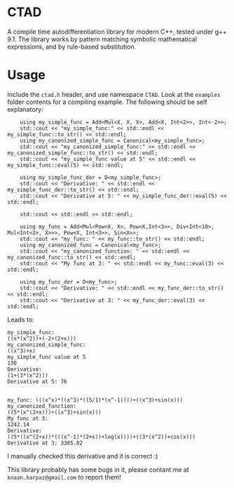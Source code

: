 # CTAD

A compile time autodifferentiation library for modern C++, tested under g++ 9.1.
The library works by pattern matching symbolic mathematical expressions, and by rule-based substitution.

# Usage
Include the `ctad.h` header, and use namespace `CTAD`.
Look at the `examples` folder contents for a compiling example.
The following should be self explanatory:
```
    using my_simple_func = Add<Mul<X, X, X>, Add<X, Int<2>>, Int<-2>>;
    std::cout << "my_simple_func:" << std::endl << my_simple_func::to_str() << std::endl;
    using my_canonized_simple_func = Canonical<my_simple_func>;
    std::cout << "my_canonized_simple_func:" << std::endl << my_canonized_simple_func::to_str() << std::endl;
    std::cout << "my_simple_func value at 5" << std::endl << my_simple_func::eval(5) << std::endl;
    
    using my_simple_func_der = D<my_simple_func>;
    std::cout << "Derivative: " << std::endl << my_simple_func_der::to_str() << std::endl;
    std::cout << "Derivative at 5: " << my_simple_func_der::eval(5) << std::endl;

    std::cout << std::endl << std::endl;

    using my_func = Add<Mul<Pow<X, X>, Pow<X,Int<3>>, Div<Int<10>, Mul<Int<2>, X>>>, Pow<X, Int<3>>, Sin<X>>;
    std::cout << "my_func: " << my_func::to_str() << std::endl;
    using my_canonized_func = Canonical<my_func>;
    std::cout << "my_canonized_function: " << std::endl << my_canonized_func::to_str() << std::endl;
    std::cout << "My func at 3: " << std::endl << my_func::eval(3) << std::endl;
    
    using my_func_der = D<my_func>;
    std::cout << "Derivative: " << std::endl << my_func_der::to_str() << std::endl;
    std::cout << "Derivative at 3: " << my_func_der::eval(3) << std::endl;
```

Leads to:
```
my_simple_func:
((x*(x^2))+(-2+(2+x)))
my_canonized_simple_func:
((x^3)+x)
my_simple_func value at 5
130
Derivative: 
(1+(3*(x^2)))
Derivative at 5: 76


my_func: (((x^x)*((x^3)*((5/1)*(x^-1))))+((x^3)+sin(x)))
my_canonized_function: 
((5*(x^(2+x)))+((x^3)+sin(x)))
My func at 3: 
1242.14
Derivative: 
((5*((x^(2+x))*(((x^-1)*(2+x))+log(x))))+((3*(x^2))+cos(x)))
Derivative at 3: 3385.82
```

I manually checked this derivative and it is correct :)

This library probably has some bugs in it, please contant me at `knaan.harpaz@gmail.com` to report them!
